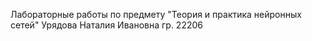 Лабораторные работы по предмету "Теория и практика нейронных сетей"
Урядова Наталия Ивановна
гр. 22206
